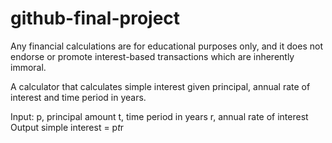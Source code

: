 # github-final-project
Any financial calculations are for educational purposes only, and it does not endorse or promote interest-based transactions which are inherently immoral. 

A calculator that calculates simple interest given principal, annual rate of interest and time period in years.

Input:
   p, principal amount
   t, time period in years
   r, annual rate of interest
Output
   simple interest = p*t*r
